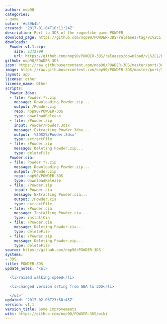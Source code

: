 ```yaml
---
author: nop90
categories:
- game
color: '#c39b4b'
created: '2017-01-04T10:11:24Z'
description: Port to 3DS of the roguelike game POWDER
download_page: https://github.com/nop90/POWDER-3DS/releases/tag/v1%2C1
downloads:
  Powder.v1.1.zip:
    size: 2372799
    url: https://github.com/nop90/POWDER-3DS/releases/download/v1%2C1/Powder.v1.1.zip
github: nop90/POWDER-3DS
icon: https://raw.githubusercontent.com/nop90/POWDER-3DS/master/port/3ds/icon.png
image: https://raw.githubusercontent.com/nop90/POWDER-3DS/master/port/3ds/banner.png
layout: app
license: other
license_name: Other
scripts:
  Powder.3dsx:
  - file: Powder.*\.zip
    message: Downloading Powder.zip...
    output: /Powder.zip
    repo: nop90/POWDER-3DS
    type: downloadRelease
  - file: /Powder.zip
    input: Powder/Powder.3dsx
    message: Extracting Powder.3dsx...
    output: '%3DSX%/Powder.3dsx'
    type: extractFile
  - file: /Powder.zip
    message: Deleting Powder.zip...
    type: deleteFile
  Powder.cia:
  - file: Powder.*\.zip
    message: Downloading Powder.zip...
    output: /Powder.zip
    repo: nop90/POWDER-3DS
    type: downloadRelease
  - file: /Powder.zip
    input: Powder.cia
    message: Extracting Powder.cia...
    output: /Powder.cia
    type: extractFile
  - file: /Powder.cia
    message: Installing Powder.cia...
    type: installCia
  - file: /Powder.cia
    message: Deleting Powder.cia...
    type: deleteFile
  - file: /Powder.zip
    message: Deleting Powder.zip...
    type: deleteFile
source: https://github.com/nop90/POWDER-3DS
systems:
- 3DS
title: POWDER-3DS
update_notes: '<ul>

  <li>raised walking speed</li>

  <li>changed version srting from GBA to 3DS</li>

  </ul>'
updated: '2017-02-03T23:50:45Z'
version: v1,1
version_title: Some improvements
wiki: https://github.com/nop90/POWDER-3DS/wiki
---
```

